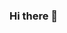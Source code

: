 ### Hi there 👋

<!--
**Asma044/Asma044** is a ✨ _special_ ✨ repository because its `README.md` (this file) appears on your GitHub profile.

Here are some ideas to get you started:

- 🔭 I graduated my bachlor degree in electrical engineering
- 🌱 I’m currently studing my masters degree on communicational engineering
- 👯 I’m looking to collaborate on ...
- 📫 How to reach me: asmamohammed045@gmail.com

-->
